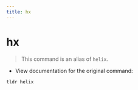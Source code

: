 ```yaml
---
title: hx
---
```

# hx

> This command is an alias of `helix`.

- View documentation for the original command:

`tldr helix`
